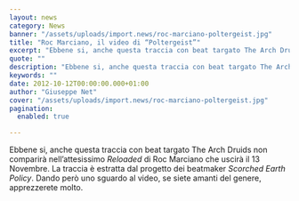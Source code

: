 ```yaml
---
layout: news
category: News
banner: "/assets/uploads/import.news/roc-marciano-poltergeist.jpg"
title: "Roc Marciano, il video di “Poltergeist”"
excerpt: "Ebbene si, anche questa traccia con beat targato The Arch Druids non comparirà nell’attesissimo Reloaded di Roc Marciano che uscirà il 13 Novembre. La traccia è estratta dal progetto dei beatmaker Scorched Earth Policy. Dando però uno sguardo al video, se siete amanti del genere, apprezzerete molto.  "
quote: ""
description: "Ebbene si, anche questa traccia con beat targato The Arch Druids non comparirà nell’attesissimo Reloaded di Roc Marciano che uscirà il 13 Novembre. La traccia è estratta dal progetto dei beatmaker Scorched Earth Policy. Dando però uno sguardo al video, se siete amanti del genere, apprezzerete molto.  "
keywords: ""
date: 2012-10-12T00:00:00.000+01:00
author: "Giuseppe Net"
cover: "/assets/uploads/import.news/roc-marciano-poltergeist.jpg"
pagination:
  enabled: true

---
```


Ebbene si, anche questa traccia con beat targato The Arch Druids non comparirà nell’attesissimo _Reloaded_ di Roc Marciano che uscirà il 13 Novembre. La traccia è estratta dal progetto dei beatmaker _Scorched Earth Policy_. Dando però uno sguardo al video, se siete amanti del genere, apprezzerete molto.